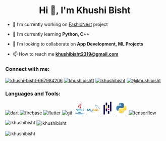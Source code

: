 <h1 align="center">Hi 👋, I'm Khushi Bisht</h1>
<!-- /*<h3 align="center">Currently doing Mobile App Development</h3>*/ -->

- 🔭 I’m currently working on [FashioNest](https://github.com/ikhushibisht/FashioNest) project

- 🌱 I’m currently learning **Python, C++**

- 👯 I’m looking to collaborate on **App Development, ML Projects**

- 📫 How to reach me **khushibisht2319@gmail.com**

<h3 align="left">Connect with me:</h3>
<p align="left">
<a href="https://linkedin.com/in/khushi-bisht-667984206" target="blank"><img align="center" src="https://raw.githubusercontent.com/rahuldkjain/github-profile-readme-generator/master/src/images/icons/Social/linked-in-alt.svg" alt="khushi-bisht-667984206" height="30" width="40" /></a>
<a href="https://instagram.com/khushibishtt" target="blank"><img align="center" src="https://raw.githubusercontent.com/rahuldkjain/github-profile-readme-generator/master/src/images/icons/Social/instagram.svg" alt="khushibishtt" height="30" width="40" /></a>
<a href="https://www.hackerrank.com/ikhushibisht" target="blank"><img align="center" src="https://raw.githubusercontent.com/rahuldkjain/github-profile-readme-generator/master/src/images/icons/Social/hackerrank.svg" alt="ikhushibisht" height="30" width="40" /></a>
<a href="https://www.hackerearth.com/@ikhushibisht" target="blank"><img align="center" src="https://raw.githubusercontent.com/rahuldkjain/github-profile-readme-generator/master/src/images/icons/Social/hackerearth.svg" alt="@ikhushibisht" height="30" width="40" /></a>
</p>

<h3 align="left">Languages and Tools:</h3>
<p align="left"> <a href="https://dart.dev" target="_blank" rel="noreferrer"> <img src="https://www.vectorlogo.zone/logos/dartlang/dartlang-icon.svg" alt="dart" width="40" height="40"/> </a> <a href="https://firebase.google.com/" target="_blank" rel="noreferrer"> <img src="https://www.vectorlogo.zone/logos/firebase/firebase-icon.svg" alt="firebase" width="40" height="40"/> </a> <a href="https://flutter.dev" target="_blank" rel="noreferrer"> <img src="https://www.vectorlogo.zone/logos/flutterio/flutterio-icon.svg" alt="flutter" width="40" height="40"/> </a> <a href="https://git-scm.com/" target="_blank" rel="noreferrer"> <img src="https://www.vectorlogo.zone/logos/git-scm/git-scm-icon.svg" alt="git" width="40" height="40"/> </a> <a href="https://www.java.com" target="_blank" rel="noreferrer"> <img src="https://raw.githubusercontent.com/devicons/devicon/master/icons/java/java-original.svg" alt="java" width="40" height="40"/> </a> <a href="https://www.mysql.com/" target="_blank" rel="noreferrer"> <img src="https://raw.githubusercontent.com/devicons/devicon/master/icons/mysql/mysql-original-wordmark.svg" alt="mysql" width="40" height="40"/> </a> <a href="https://pandas.pydata.org/" target="_blank" rel="noreferrer"> <img src="https://raw.githubusercontent.com/devicons/devicon/2ae2a900d2f041da66e950e4d48052658d850630/icons/pandas/pandas-original.svg" alt="pandas" width="40" height="40"/> </a> <a href="https://www.python.org" target="_blank" rel="noreferrer"> <img src="https://raw.githubusercontent.com/devicons/devicon/master/icons/python/python-original.svg" alt="python" width="40" height="40"/> </a> <a href="https://www.tensorflow.org" target="_blank" rel="noreferrer"> <img src="https://www.vectorlogo.zone/logos/tensorflow/tensorflow-icon.svg" alt="tensorflow" width="40" height="40"/> </a> </p>

<p><img align="left" src="https://github-readme-stats.vercel.app/api/top-langs?username=ikhushibisht&show_icons=true&locale=en&layout=compact" alt="ikhushibisht" /></p>

<p>&nbsp;<img align="center" src="https://github-readme-stats.vercel.app/api?username=ikhushibisht&show_icons=true&locale=en" alt="ikhushibisht" /></p>

<p><img align="center" src="https://github-readme-streak-stats.herokuapp.com/?user=ikhushibisht&" alt="ikhushibisht" /></p>
